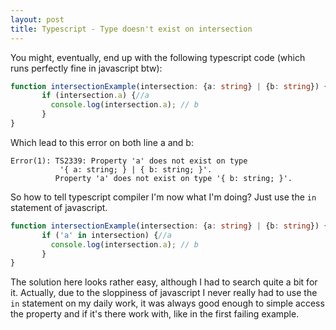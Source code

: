 ```yaml
---
layout: post
title: Typescript - Type doesn't exist on intersection
--- 
```


You might, eventually, end up with the following typescript code 
(which runs perfectly fine in javascript btw):

```typescript
function intersectionExample(intersection: {a: string} | {b: string}) {
       if (intersection.a) {//a
         console.log(intersection.a); // b
       }
}
```

Which lead to this error on both line a and b:
```
Error(1): TS2339: Property 'a' does not exist on type
           '{ a: string; } | { b: string; }'.
          Property 'a' does not exist on type '{ b: string; }'.
```

So how to tell typescript compiler I'm now what I'm doing?
Just use the ```in``` statement of javascript.  

```typescript
function intersectionExample(intersection: {a: string} | {b: string}) {
       if ('a' in intersection) {//a
         console.log(intersection.a); // b
       }
}
```

The solution here looks rather easy, although I had to search quite a bit for it. 
Actually, due to the sloppiness of javascript I never really had to use the ```in```
statement on my daily work, it was always good enough to simple access the property
and if it's there work with, like in the first failing example.


